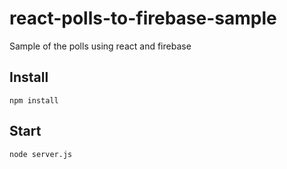 # react-polls-to-firebase-sample
Sample of the polls using react and firebase

## Install

```
npm install
```

## Start

```
node server.js
```
